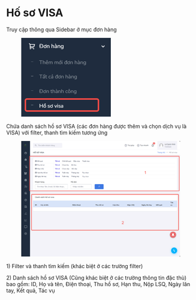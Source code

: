 # Hố sơ VISA

Truy cập thông qua Sidebar ở mục đơn hàng

<figure><img src="../../.gitbook/assets/image (36).png" alt=""><figcaption></figcaption></figure>

Chứa danh sách hồ sơ VISA (các đơn hàng được thêm và chọn dịch vụ là VISA) với filter, thanh tìm kiếm tương ứng&#x20;

<figure><img src="../../.gitbook/assets/image (37).png" alt=""><figcaption></figcaption></figure>

1\) Filter và thanh tìm kiếm (khác biệt ở các trường filter)&#x20;

2\) Danh sách hồ sơ VISA (Cũng khác biệt ở các trường thông tin đặc thù) bao gồm: ID, Họ và tên, Điện thoại, Thu hồ sơ, Hạn thu, Nộp LSQ, Ngày lăn tay, Kết quả, Tác vụ
